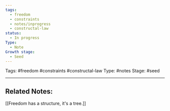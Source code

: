 ```yaml
---
tags:
  - freedom
  - constraints
  - notes/inprogress
  - constructal-law
status:
  - In progress
Type:
  - Note
Growth stage:
  - Seed
---
```

Tags: #freedom #constraints #constructal-law 
Type: #notes 
Stage: #seed 

---


## Related Notes: 
[[Freedom has a structure, it's a tree.]]